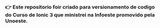 ### :point_right: Este repositorio foir criado para  versionamento de codigo do Curso de Ionic 3 que ministrei na Infoeste promovido pela Unoeste.

